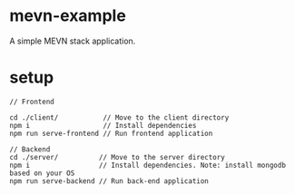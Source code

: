 # mevn-example

A simple MEVN stack application.

# setup

```
// Frontend

cd ./client/           // Move to the client directory
npm i                  // Install dependencies
npm run serve-frontend // Run frontend application

// Backend
cd ./server/          // Move to the server directory
npm i                 // Install dependencies. Note: install mongodb based on your OS
npm run serve-backend // Run back-end application
```
